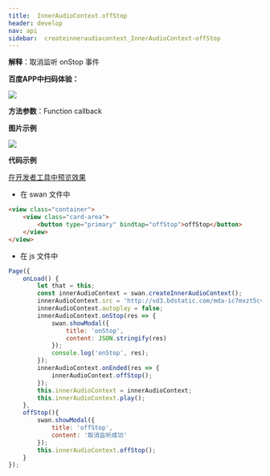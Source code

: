 ```yaml
---
title:  InnerAudioContext.offStop
header: develop
nav: api
sidebar:  createinneraudiocontext_InnerAudioContext-offStop
---
```




**解释**：取消监听 onStop 事件

**百度APP中扫码体验：**

<img src="https://b.bdstatic.com/miniapp/assets/images/doc_demo/fragment_InnerAudioContextOffStop.png"  class="demo-qrcode-image" />

**方法参数**：Function callback

**图片示例**

<div class="m-doc-custom-examples">
    <div class="m-doc-custom-examples-correct">
        <img src="https://b.bdstatic.com/miniapp/image/InnerAudioContextOffStop.gif">
    </div>
    <div class="m-doc-custom-examples-correct">
        <img src=" ">
    </div>
    <div class="m-doc-custom-examples-correct">
        <img src=" ">
    </div>     
</div>

**代码示例**

<a href="swanide://fragment/f20c32c10740f5c4b7cc834a818daf691574735974064" title="在开发者工具中预览效果" target="_self">在开发者工具中预览效果</a>

* 在 swan 文件中

```html
<view class="container">
    <view class="card-area">
        <button type="primary" bindtap="offStop">offStop</button>
    </view>
</view>
```

* 在 js 文件中

```javascript
Page({
    onLoad() {
        let that = this;
        const innerAudioContext = swan.createInnerAudioContext();
        innerAudioContext.src = 'http://vd3.bdstatic.com/mda-ic7mxzt5cvz6f4y5/mda-ic7mxzt5cvz6f4y5.mp3';
        innerAudioContext.autoplay = false;
        innerAudioContext.onStop(res => {
            swan.showModal({
                title: 'onStop',
                content: JSON.stringify(res)
            });
            console.log('onStop', res);
        });
        innerAudioContext.onEnded(res => {
            innerAudioContext.offStop();
        });
        this.innerAudioContext = innerAudioContext;
        this.innerAudioContext.play();
    },
    offStop(){
        swan.showModal({
            title: 'offStop',
            content: '取消监听成功'
        });
        this.innerAudioContext.offStop();
    }
});
```